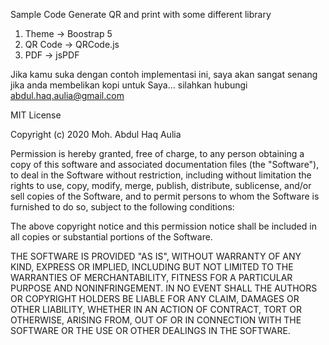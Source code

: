 Sample Code Generate QR and print with some different library

1. Theme -> Boostrap 5
2. QR Code -> QRCode.js
3. PDF -> jsPDF


Jika kamu suka dengan contoh implementasi ini, saya akan sangat senang jika anda membelikan kopi untuk Saya...
silahkan hubungi abdul.haq.aulia@gmail.com
  
MIT License

Copyright (c) 2020 Moh. Abdul Haq Aulia

Permission is hereby granted, free of charge, to any person obtaining a copy
of this software and associated documentation files (the "Software"), to deal
in the Software without restriction, including without limitation the rights
to use, copy, modify, merge, publish, distribute, sublicense, and/or sell
copies of the Software, and to permit persons to whom the Software is
furnished to do so, subject to the following conditions:

The above copyright notice and this permission notice shall be included in all
copies or substantial portions of the Software.

THE SOFTWARE IS PROVIDED "AS IS", WITHOUT WARRANTY OF ANY KIND, EXPRESS OR
IMPLIED, INCLUDING BUT NOT LIMITED TO THE WARRANTIES OF MERCHANTABILITY,
FITNESS FOR A PARTICULAR PURPOSE AND NONINFRINGEMENT. IN NO EVENT SHALL THE
AUTHORS OR COPYRIGHT HOLDERS BE LIABLE FOR ANY CLAIM, DAMAGES OR OTHER
LIABILITY, WHETHER IN AN ACTION OF CONTRACT, TORT OR OTHERWISE, ARISING FROM,
OUT OF OR IN CONNECTION WITH THE SOFTWARE OR THE USE OR OTHER DEALINGS IN THE
SOFTWARE.